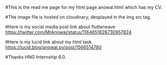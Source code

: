 
#This is the read me page for my html page anowai.html which has my CV.

#The image file is hosted on cloudinary, desplayed in the img src tag.

#Here is my social media post link about flutterwave
https://twitter.com/MrAnowai/status/1164651628730957824

#Here is my lucid link about my html task
https://lucid.blog/anowai.py/post/1566514780

#Thanks HNG Internship 6.0.
